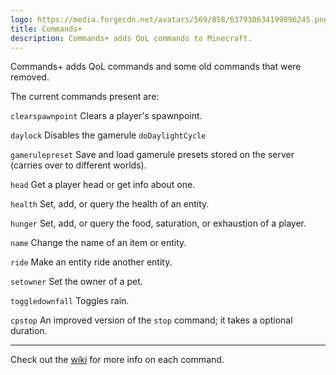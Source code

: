 ```yaml
---
logo: https://media.forgecdn.net/avatars/569/858/637930634199896245.png
title: Commands+
description: Commands+ adds QoL commands to Minecraft.
---
```


Commands+ adds QoL commands and some old commands that were removed.

The current commands present are:

`clearspawnpoint` Clears a player's spawnpoint.

`daylock` Disables the gamerule `doDaylightCycle`

`gamerulepreset` Save and load gamerule presets stored on the server (carries over to different worlds).

`head` Get a player head or get info about one.

`health` Set, add, or query the health of an entity.

`hunger` Set, add, or query the food, saturation, or exhaustion of a player.

`name` Change the name of an item or entity.

`ride` Make an entity ride another entity.

`setowner` Set the owner of a pet.

`toggledownfall` Toggles rain.

`cpstop` An improved version of the `stop` command; it takes a optional duration.

---

Check out the [wiki](https://github.thepinkhacker.com/mc-commands-plus/wiki) for more info on each command.
